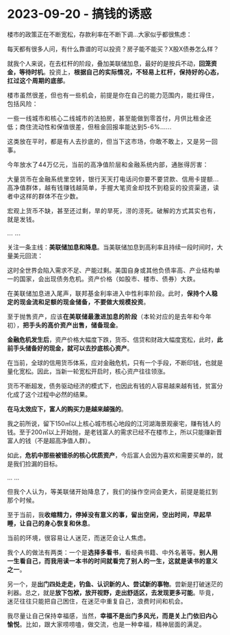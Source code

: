 # 2023-09-20 - 搞钱的诱惑

<p style="visibility: visible;">楼市的政策正在不断宽松，存款利率在不断下调...大家似乎都很焦虑：<br style="visibility: visible;"></p><p style="visibility: visible;">每天都有很多人问，有什么靠谱的可以投资？房子能不能买？X股X债券怎么样？</p><p style="visibility: visible;">就我个人来说，在去杠杆的阶段，叠加美联储加息，最好的是按兵不动，<strong style="visibility: visible;">回笼资金，等待时机</strong>。<span style="font-size: var(--articleFontsize); letter-spacing: 0.034em; visibility: visible;">投资上，<strong style="visibility: visible;">根据自己的实际情况，不轻易上杠杆，保持好的心态，扛过这个周期的底部</strong>。</span></p><p style="visibility: visible;"><span style="font-size: var(--articleFontsize); letter-spacing: 0.034em; visibility: visible;">楼市虽然很差，但也有一些机会，前提是你在自己的能力范围内，能扛得住，包括风险：</span></p><p style="visibility: visible;"><span style="font-size: var(--articleFontsize); letter-spacing: 0.034em; visibility: visible;">一些一线城市和核心二线城市的法拍房，甚至能做到零首付，月供比租金还低；商住流动性和保值很差，但租金回报率能达到5-6%......</span></p><p style="visibility: visible;"><span style="font-size: var(--articleFontsize); letter-spacing: 0.034em; visibility: visible;">这类放在平时，都是有人去抄底的，但当下这市场，你敢不敢上，又是另一回事。<br style="visibility: visible;"></span></p><p style="letter-spacing: 0.578px; white-space: normal; visibility: visible;">今年放水了44万亿元，当前的高净值阶层和金融系统内部，通胀得厉害：</p><p style="letter-spacing: 0.578px; white-space: normal; visibility: visible;">大量货币在金融系统里空转，银行天天打电话问你要不要贷款、信用卡提额...高净值群体，越有钱赚钱越简单，手握大笔资金却找不到稳妥的投资渠道，读者中这样的群体不在少数。<br style="visibility: visible;"></p><p style="letter-spacing: 0.578px; white-space: normal; visibility: visible;">宏观上货币不缺，甚至还过剩，旱的旱死，涝的涝死。破解的方式其实也有，就是发钱。</p><p style="visibility: visible;"><span style="font-size: var(--articleFontsize); letter-spacing: 0.034em; visibility: visible;">... ...</span></p><p style="visibility: visible;">关注一条主线：<strong style="visibility: visible;">美联储加息和降息</strong>。当美联储加息到高利率且持续一段时间时，大量美元回流：</p><p style="visibility: visible;">这时全世界会陷入需求不足、产能过剩。<span style="font-size: var(--articleFontsize); letter-spacing: 0.034em; visibility: visible;">美国自身或</span><span style="font-size: var(--articleFontsize); letter-spacing: 0.034em; visibility: visible;">其他负债率高、产业结构单一的</span><span style="font-size: var(--articleFontsize); letter-spacing: 0.034em; visibility: visible;">国家，</span><span style="font-size: var(--articleFontsize); letter-spacing: 0.034em; visibility: visible;">会出现</span><span style="font-size: var(--articleFontsize); letter-spacing: 0.034em; visibility: visible;">债务危机。资产价格（如股市、楼市、债券）大跌。</span></p><p style="visibility: visible;"><span style="font-size: var(--articleFontsize); letter-spacing: 0.034em; visibility: visible;">在美联储加息进入尾声，联邦基金利率进入中性利率阶段。此时，<strong style="visibility: visible;">保持个人稳定的现金流和足额的现金储备，不要做大规模投资</strong>。<br style="visibility: visible;"></span></p><p style="visibility: visible;"><span style="font-size: var(--articleFontsize); letter-spacing: 0.034em; visibility: visible;">至于抛售资产，应该<strong style="visibility: visible;">在美联储最激进加息的阶段</strong>（本轮对应的是去年和今年初），<strong style="visibility: visible;">把手头的高价资产出售，储备现金</strong>。</span></p><p style="visibility: visible;"><strong style="visibility: visible;">金融危机发生后</strong>，资产价格大幅度下跌，货币、信贷和财政大幅度宽松，此时，<strong style="visibility: visible;">此前手头储备好的现金，就可以去抄底核心资产</strong>。<br style="visibility: visible;"></p><p style="visibility: visible;">在当前，全球的信用货币体系，应对金融危机，只有一个手段，不断印钱，也就是量化宽松。因此，当新一轮宽松开启时，核心资产往往领涨。</p><p>货币不断超发，债务驱动经济的模式下，也因此有钱的人容易越来越有钱，贫富分化成了这个过程中必然的结果。<br></p><p><strong>在马太效应下，富人的购买力是越来越强的</strong>。</p><p>我之前所说，留下150㎡以上核心城市核心地段的江河湖海景观豪宅，赚有钱人的钱。至于200㎡以上开始抛，是老钱富人的需求已经不在楼市上，所以只能赚新晋富人的钱（不是超高净值人群）。<br></p><p>如此，<strong>危机中那些被错杀的核心优质资产</strong>，今后富人会因为喜欢和需要买单的，就是我们捡漏的目标。<br></p><p>... ...</p><p><span style="font-size: var(--articleFontsize);letter-spacing: 0.034em;">但我个人认为，等美联储开始降息了，我们的操作空间会更大，前提是能扛到那个时候。<br></span></p><p><span style="font-size: var(--articleFontsize);letter-spacing: 0.034em;">至于当前，我<strong>收缩精力，停掉没有意义的事，留出空闲，空出时间，早起早睡，让自己的身心恢复和休息</strong>。</span></p><p><span style="font-size: var(--articleFontsize);letter-spacing: 0.034em;">当前的环境，很容易让人迷茫，而迷茫会让人焦虑。</span></p><p><span style="font-size: var(--articleFontsize);letter-spacing: 0.034em;">我个人的做法有两类：一个是<strong>选择多看书</strong>，看经典书籍、中外名著等。<strong>别人用一生看自己，而我用读一本书的时间就看完了别人的一生，这就是读书的意义之一</strong>。</span></p><p>另一个，是<strong>出门四处走走，钓鱼、认识新的人、尝试新的事物</strong>。尝新是打破迷茫的利器。总之，就是<strong>放下包袱，放开视野，走出舒适区，去发现更多可能</strong>。<span style="font-size: var(--articleFontsize);letter-spacing: 0.034em;">毕竟，迷茫往往只能</span><span style="font-size: var(--articleFontsize);letter-spacing: 0.034em;">把自己困</span><span style="font-size: var(--articleFontsize);letter-spacing: 0.034em;">住</span><span style="font-size: var(--articleFontsize);letter-spacing: 0.034em;">，在迷茫中重复自己，</span><span style="font-size: var(--articleFontsize);letter-spacing: 0.034em;">浪费时间和机会。</span></p><p style="margin-bottom: 0px;"><span style="font-size: var(--articleFontsize);letter-spacing: 0.034em;">我尽量让自己保持幸福感，当然，<strong>幸福不是出门多风光，而是关上门依旧内心愉悦</strong>。比如，跟大家唠唠嗑，做交流，也是一种幸福，精神层面的满足。</span></p><p style="display: none;"><mp-style-type data-value="3"></mp-style-type></p>